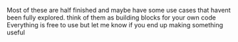 Most of these are half finished and maybe have some use cases that havent been fully explored. think of them as building blocks for your own code
Everything is free to use but let me know if you end up making something useful
